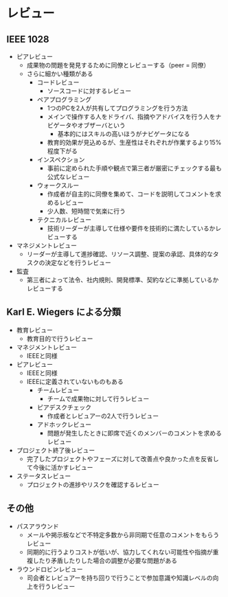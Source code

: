 # レビュー

## IEEE 1028

- ピアレビュー
    - 成果物の問題を発見するために同僚とレビューする（peer = 同僚）
    - さらに細かい種類がある
        - コードレビュー
            - ソースコードに対するレビュー
        - ペアプログラミング
            - 1つのPCを2人が共有してプログラミングを行う方法
            - メインで操作する人をドライバ、指摘やアドバイスを行う人をナビゲータやオブザーバという
                - 基本的にはスキルの高いほうがナビゲータになる
            - 教育的効果が見込めるが、生産性はそれぞれが作業するより15%程度下がる
        - インスペクション
            - 事前に定められた手順や観点で第三者が厳密にチェックする最も公式なレビュー
        - ウォークスルー
            - 作成者が自主的に同僚を集めて、コードを説明してコメントを求めるレビュー
            - 少人数、短時間で気楽に行う
        - テクニカルレビュー
            - 技術リーダーが主導して仕様や要件を技術的に満たしているかレビューする
- マネジメントレビュー
    - リーダーが主導して進捗確認、リソース調整、提案の承認、具体的なタスクの決定などを行うレビュー
- 監査
    - 第三者によって法令、社内規則、開発標準、契約などに準拠しているかレビューする


## Karl E. Wiegers による分類

- 教育レビュー
    - 教育目的で行うレビュー
- マネジメントレビュー
    - IEEEと同様
- ピアレビュー
    - IEEEと同様
    - IEEEに定義されていないものもある
        - チームレビュー
            - チームで成果物に対して行うレビュー
        - ピアデスクチェック
            - 作成者とレビュアーの2人で行うレビュー
        - アドホックレビュー
            - 問題が発生したときに即席で近くのメンバーのコメントを求めるレビュー
- プロジェクト終了後レビュー
    - 完了したプロジェクトやフェーズに対して改善点や良かった点を反省して今後に活かすレビュー
- ステータスレビュー
    - プロジェクトの進捗やリスクを確認するレビュー


## その他

- パスアラウンド
    - メールや掲示板などで不特定多数から非同期で任意のコメントをもらうレビュー
    - 同期的に行うよりコストが低いが、協力してくれない可能性や指摘が重複したり矛盾したりした場合の調整が必要な問題がある
- ラウンドロビンレビュー
    - 司会者とレビュアーを持ち回りで行うことで参加意識や知識レベルの向上を行うレビュー
